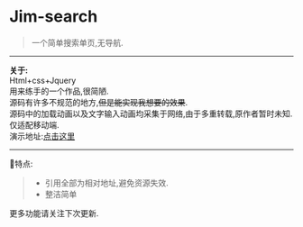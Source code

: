 # Jim-search  
> 一个简单搜索单页,无导航.  
***
**关于:**  
Html+css+Jquery  
用来练手的一个作品,很简陋.  
源码有许多不规范的地方,~~但是能实现我想要的效果~~.  
源码中的加载动画以及文字输入动画均采集于网络,由于多重转载,原作者暂时未知.  
仅适配移动端.  
演示地址:[点击这里](https://itli.top)
***
🎉特点:
> * 引用全部为相对地址,避免资源失效.  
> * 整洁简单  

更多功能请关注下次更新.
